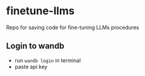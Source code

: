 # finetune-llms
Repo for saving code for fine-tuning LLMs procedures

## Login to wandb
- run `wandb login` in terminal
- paste api key


